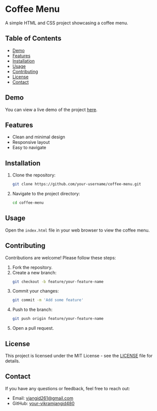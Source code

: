 # Coffee Menu

A simple HTML and CSS project showcasing a coffee menu.

## Table of Contents
- [Demo](#demo)
- [Features](#features)
- [Installation](#installation)
- [Usage](#usage)
- [Contributing](#contributing)
- [License](#license)
- [Contact](#contact)

## Demo
You can view a live demo of the project [here](#).

## Features
- Clean and minimal design
- Responsive layout
- Easy to navigate

## Installation
1. Clone the repository:
    ```sh
    git clone https://github.com/your-username/coffee-menu.git
    ```
2. Navigate to the project directory:
    ```sh
    cd coffee-menu
    ```

## Usage
Open the `index.html` file in your web browser to view the coffee menu.

## Contributing
Contributions are welcome! Please follow these steps:
1. Fork the repository.
2. Create a new branch:
    ```sh
    git checkout -b feature/your-feature-name
    ```
3. Commit your changes:
    ```sh
    git commit -m 'Add some feature'
    ```
4. Push to the branch:
    ```sh
    git push origin feature/your-feature-name
    ```
5. Open a pull request.

## License
This project is licensed under the MIT License - see the [LICENSE](LICENSE) file for details.

## Contact
If you have any questions or feedback, feel free to reach out:
- Email: vjangid261@gmail.com
- GitHub: [your-vikramjangid480](https://github.com/your-vikramjangid480)

